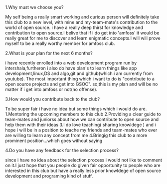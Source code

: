 1.Why must we choose you?

My self being a really smart working and curious person will definitely take this club to a new level, with mine and my-team-mate's contribution to the world of open source.
i have a really deep thirst for knowledge and contribution to open source.I belive that if i do get into 'amfoss' it would be really great for me to discover and learn enigmatic concepts.I will will prove myself to be a really worthy member for amfoss club.

2.What is your plan for the next 6 months?

i have recently enrolled into a web development program run by intershala,furtheron i also do have plan's to learn things like app development,linux,DS and algo,git and github(which i am currently from youtube). The most important thing which i want to do is  "contribute to a open source projects and get into GSOC".
so,this is my plan and will be no matter if i get into amfoss or not(no offense).

3.How would you contribute back to the club?

To be super fair i have no idea but some things which i would do are. 
1.Mentoring the upcoming members to this club 
2.Providing a clear guide to team-mates and juniorss about how we can contribute to open source and help them with their ideas 
3.I do love teaching( sharing knowldege ) and i hope i will be in a position to teache my friends and team-mates who ever are willing to learn any concept from me
4.Bringig this club to a more prominent position...which goes without saying

4.Do you have any feedback for the selection process?

since i have no idea about the selection process i would not like to comment on it.I just hope that you people do given fair opportunity to people who are interested in this
club but have a really less prior knowldege of open source development and programing kind of stuff.
